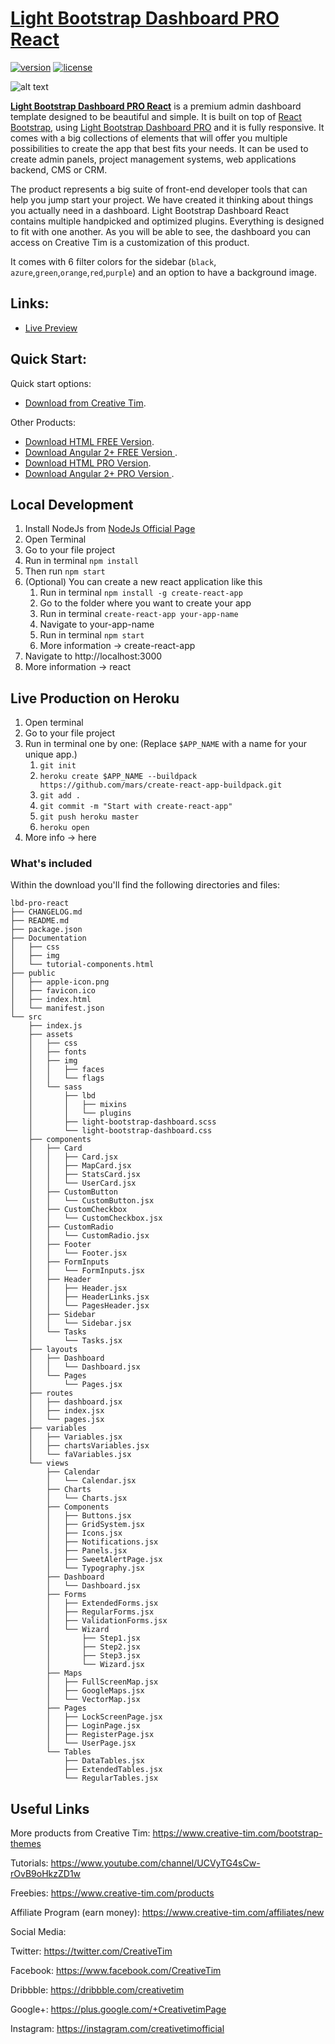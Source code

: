 # [Light Bootstrap Dashboard PRO React](http://lbd-pro-react.creative-tim.com/)
[![version][version-badge]][CHANGELOG] [![license][license-badge]][LICENSE]

![alt text](http://s3.amazonaws.com/creativetim_bucket/products/66/opt_lbdp_react_thumbnail.jpg)

**[Light Bootstrap Dashboard PRO React](http://lbd-react.creative-tim.com/)** is a premium admin dashboard template designed to be beautiful and simple. It is built on top of [React Bootstrap](https://react-bootstrap.github.io/), using [Light Bootstrap Dashboard PRO](https://www.creative-tim.com/product/light-bootstrap-dashboard-pro) and it is fully responsive. It comes with a big collections of elements that will offer you multiple possibilities to create the app that best fits your needs. It can be used to create admin panels, project management systems, web applications backend, CMS or CRM.

The product represents a big suite of front-end developer tools that can help you jump start your project. We have created it thinking about things you actually need in a dashboard. Light Bootstrap Dashboard React contains multiple handpicked and optimized plugins. Everything is designed to fit with one another. As you will be able to see, the dashboard you can access on Creative Tim is a customization of this product.

It comes with 6 filter colors for the sidebar (`black`, `azure`,`green`,`orange`,`red`,`purple`) and an option to have a background image.

## Links:

+ [Live Preview](https://timcreative.github.io/light-bootstrap-dashboard-pro-react/#/dashboard)

## Quick Start:

Quick start options:

+ [Download from Creative Tim](https://www.creative-tim.com/product/light-bootstrap-dashboard-pro-react).

Other Products:

+ [Download HTML FREE Version](https://www.creative-tim.com/product/light-bootstrap-dashboard).
+ [Download Angular 2+ FREE Version ](https://www.creative-tim.com/product/light-bootstrap-dashboard-angular2).
+ [Download HTML PRO Version](https://www.creative-tim.com/product/light-bootstrap-dashboard-pro).
+ [Download Angular 2+ PRO Version ](https://www.creative-tim.com/product/light-bootstrap-dashboard-pro-angular2).

## Local Development

1. Install NodeJs from [NodeJs Official Page](https://nodejs.org/en)
2. Open Terminal
3. Go to your file project
4. Run in terminal ```npm install```
5. Then run ```npm start```
6. (Optional) You can create a new react application like this
    1. Run in terminal ```npm install -g create-react-app```
    2. Go to the folder where you want to create your app
    3. Run in terminal ```create-react-app your-app-name```
    4. Navigate to your-app-name
    5. Run in terminal ```npm start```
    6. More information → create-react-app
7. Navigate to http://localhost:3000
8. More information → react

## Live Production on Heroku

1. Open terminal
2. Go to your file project
3. Run in terminal one by one: (Replace ```$APP_NAME``` with a name for your unique app.)
    1. ```git init```
    2. ```heroku create $APP_NAME --buildpack https://github.com/mars/create-react-app-buildpack.git```
    3. ```git add .```
    4. ```git commit -m "Start with create-react-app"```
    5. ```git push heroku master```
    6. ```heroku open```
4. More info → here


### What's included

Within the download you'll find the following directories and files:
```
lbd-pro-react
├── CHANGELOG.md
├── README.md
├── package.json
├── Documentation
│   ├── css
│   ├── img
│   └── tutorial-components.html
├── public
│   ├── apple-icon.png
│   ├── favicon.ico
│   ├── index.html
│   └── manifest.json
└── src
    ├── index.js
    ├── assets
    │   ├── css
    │   ├── fonts
    │   ├── img
    │   │   ├── faces
    │   │   └── flags
    │   └── sass
    │       ├── lbd
    │       │   ├── mixins
    │       │   └── plugins
    │       ├── light-bootstrap-dashboard.scss
    │       └── light-bootstrap-dashboard.css
    ├── components
    │   ├── Card
    │   │   ├── Card.jsx
    │   │   ├── MapCard.jsx
    │   │   ├── StatsCard.jsx
    │   │   └── UserCard.jsx
    │   ├── CustomButton
    │   │   └── CustomButton.jsx
    │   ├── CustomCheckbox
    │   │   └── CustomCheckbox.jsx
    │   ├── CustomRadio
    │   │   └── CustomRadio.jsx
    │   ├── Footer
    │   │   └── Footer.jsx
    │   ├── FormInputs
    │   │   └── FormInputs.jsx
    │   ├── Header
    │   │   ├── Header.jsx
    │   │   ├── HeaderLinks.jsx
    │   │   └── PagesHeader.jsx
    │   ├── Sidebar
    │   │   └── Sidebar.jsx
    │   └── Tasks
    │       └── Tasks.jsx
    ├── layouts
    │   ├── Dashboard
    │   │   └── Dashboard.jsx
    │   └── Pages
    │       └── Pages.jsx
    ├── routes
    │   ├── dashboard.jsx
    │   ├── index.jsx
    │   └── pages.jsx
    ├── variables
    │   ├── Variables.jsx
    │   ├── chartsVariables.jsx
    │   └── faVariables.jsx
    └── views
        ├── Calendar
        │   └── Calendar.jsx
        ├── Charts
        │   └── Charts.jsx
        ├── Components
        │   ├── Buttons.jsx
        │   ├── GridSystem.jsx
        │   ├── Icons.jsx
        │   ├── Notifications.jsx
        │   ├── Panels.jsx
        │   ├── SweetAlertPage.jsx
        │   └── Typography.jsx
        ├── Dashboard
        │   └── Dashboard.jsx
        ├── Forms
        │   ├── ExtendedForms.jsx
        │   ├── RegularForms.jsx
        │   ├── ValidationForms.jsx
        │   └── Wizard
        │       ├── Step1.jsx
        │       ├── Step2.jsx
        │       ├── Step3.jsx
        │       └── Wizard.jsx
        ├── Maps
        │   ├── FullScreenMap.jsx
        │   ├── GoogleMaps.jsx
        │   └── VectorMap.jsx
        ├── Pages
        │   ├── LockScreenPage.jsx
        │   ├── LoginPage.jsx
        │   ├── RegisterPage.jsx
        │   └── UserPage.jsx
        └── Tables
            ├── DataTables.jsx
            ├── ExtendedTables.jsx
            └── RegularTables.jsx
```
## Useful Links

More products from Creative Tim: <https://www.creative-tim.com/bootstrap-themes>

Tutorials: <https://www.youtube.com/channel/UCVyTG4sCw-rOvB9oHkzZD1w>

Freebies: <https://www.creative-tim.com/products>

Affiliate Program (earn money): <https://www.creative-tim.com/affiliates/new>

Social Media:

Twitter: <https://twitter.com/CreativeTim>

Facebook: <https://www.facebook.com/CreativeTim>

Dribbble: <https://dribbble.com/creativetim>

Google+: <https://plus.google.com/+CreativetimPage>

Instagram: <https://instagram.com/creativetimofficial>

[CHANGELOG]: ./CHANGELOG.md

[LICENSE]: ./LICENSE.md
[version-badge]: https://img.shields.io/badge/version-1.1.0-blue.svg
[license-badge]: https://img.shields.io/badge/license-MIT-blue.svg
